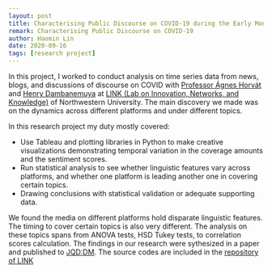 ```yaml
---
layout: post
title: Characterising Public Discourse on COVID-19 during the Early Months of the Outbreak in the US
remark: Characterising Public Discourse on COVID-19
author: Haomin Lin
date: 2020-09-16
tags: [research project]
---
```


In this project, I worked to conduct analysis on time series data from news, blogs, and discussions of discourse on COVID with [Professor Ágnes Horvát](http://www.agneshorvat.info/) and [Henry Dambanemuya](https://www.dambanemuya.com/) at [LINK (Lab on Innovation, Networks, and Knowledge)](https://link.soc.northwestern.edu) of Northwestern University. The main discovery we made was on the dynamics across different platforms and under different topics.

In this research project my duty mostly covered:

- Use Tableau and plotting libraries in Python to make creative visualizations demonstrating temporal variation in the coverage amounts and the sentiment scores.
- Run statistical analysis to see whether linguistic features vary across platforms, and whether one platform is leading another one in covering certain topics. 
- Drawing conclusions with statistical validation or adequate supporting data.

We found the media on different platforms hold disparate linguistic features. The timing to cover certain topics is also very different. The analysis on these topics spans from ANOVA tests, HSD Tukey tests, to correlation scores calculation. The findings in our research were sythesized in a paper and published to [JQD:DM](https://humaslin.github.io/img/jqd_014.pdf). The source codes are included in the [repository of LINK](https://github.com/LINK-NU/JQD-DM-COVID-19)
